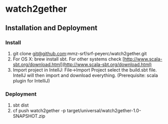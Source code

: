 # watch2gether

## Installation and Deployment

### Install
1. git clone git@github.com:mmz-srf/srf-peyerc/watch2gether.git
2. For OS X: brew install sbt. For other systems check [http://www.scala-sbt.org/download.html](http://www.scala-sbt.org/download.html)
3. Import project in IntellJ: File->Import Project select the build.sbt file. IntellJ will then import and download everything. (Prerequisite: scala plugin for IntelliJ)

### Deployment
1. sbt dist
2. cf push watch2gether -p target/universal/watch2gether-1.0-SNAPSHOT.zip
